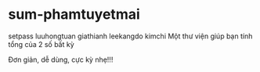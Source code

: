 # sum-phamtuyetmai
setpass
luuhongtuan
giathianh
leekangdo
kimchi
Một thư viện giúp bạn tính tổng của 2 số bất kỳ

Đơn giản, dễ dùng, cực kỳ nhẹ!!!
